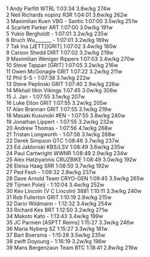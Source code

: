  1  Andy Parfitt  WTRL  1:03:34      3.8w/kg        274w        
  2  Neil Richards  nopinz R3R  1:04:01      3.6w/kg        262w        
  3  Maximilian Kuen  VBG - Santic  1:07:00      3.5w/kg        251w        
  4  Scarlett Parker  ART  1:07:00      3.0w/kg        191w        
  5  Yukio Bergholdt  -  1:07:01      3.2w/kg        235w        
  6  Bruch Wu_______  -  1:07:01      3.2w/kg        189w        
  7  Tak Ina  [JETT][GRIT]  1:07:02      3.4w/kg        180w        
  8  Carson Shedd  DIRT  1:07:02      3.2w/kg        219w        
  9  Maximilian Weniger  Rippers  1:07:03      3.4w/kg        270w        
 10  Steve Tappan  [GRIT]  1:07:05      3.2w/kg        216w        
 11  Owen McGonagle  GRIT  1:07:22      3.2w/kg        211w        
 12  Phil S-S  -  1:07:38      3.1w/kg        222w        
 13  Steve Peplinski  GRIT  1:07:40      2.9w/kg        226w        
 14  Mikhail Itkin  Vikings  1:07:45      3.0w/kg        306w        
 15  J. Jan  -  1:07:55      3.1w/kg        207w        
 16  Luke Elton  GRIT  1:07:55      3.2w/kg        205w        
 17  Alan Brannan  GRIT  1:07:55      3.1w/kg        219w        
 18  Masaki Kusunoki #EN  -  1:07:55      3.8w/kg        240w        
 19  Jonathan Lippert  -  1:07:55      3.2w/kg        232w        
 20  Andrew Thomas  -  1:07:56      4.1w/kg        268w        
 21  Tristan Longworth  -  1:07:56      3.1w/kg        268w        
 22  Derek Simpson  GTC  1:08:46      3.7w/kg        237w        
 23  Ed Jablonski  KBS/LSV  1:08:49      3.6w/kg        235w        
 24  Paul Cartwright  WWNR  1:08:49      2.9w/kg        234w        
 25  Alex Hatziyannis  CRUZBIKE  1:08:49      3.0w/kg        192w        
 26  Eleisa Haag  SRR  1:08:50      3.7w/kg        192w        
 27  Ped Fesh  -  1:09:32      2.8w/kg        237w        
 28  Dave Arnold  Team CRYO-GEN  1:09:45      3.5w/kg        265w        
 29  Tijmen Poleij  -  1:10:04      3.4w/kg        252w        
 30  Kev Lincoln  (V C Lincoln) 3881    1:10:11      3.3w/kg        240w        
 31  Rob Fullerton  GRIT  1:10:19      2.8w/kg        215w        
 32  Dario Wildmann  -  1:12:32      3.4w/kg        254w        
 33  Richard Kes  BRT  1:12:50      3.2w/kg        271w        
 34  Makoto Kato  -  1:13:43      3.4w/kg        199w        
 35  JC Parmen  [ASPTT Reims]    1:15:27      3.3w/kg        246w        
 36  Maria Nyberg  SZ  1:15:27      3.3w/kg        181w        
 37  Bart Boersma  -  1:15:28      3.5w/kg        235w        
 38  zwift Doyoung  -  1:16:19      3.2w/kg        196w        
 39  Mans Bergenzaun  Team BTC  1:18:41      2.8w/kg        216w        
